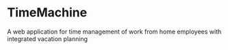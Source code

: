 # TimeMachine
A web application for time management of work from home employees with integrated vacation planning
